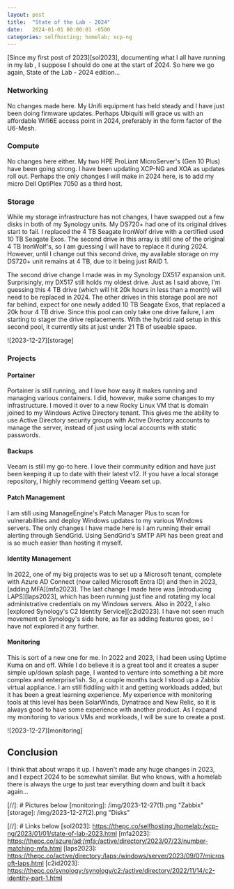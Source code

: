 ```yaml
---
layout: post
title:  "State of the Lab - 2024"
date:   2024-01-01 00:00:01 -0500
categories: selfhosting; homelab; xcp-ng
---
```


[Since my first post of 2023][sol2023], documenting what I all have running in my lab , I suppose I should do one at the start of 2024. So here we go again, State of the Lab - 2024 edition...

### Networking
No changes made here. My Unifi equipment has held steady and I have just been doing firmware updates. Perhaps Ubiquiti will grace us with an affordable Wifi6E access point in 2024, preferably in the form factor of the U6-Mesh.

### Compute
No changes here either. My two HPE ProLiant MicroServer's (Gen 10 Plus) have been going strong. I have been updating XCP-NG and XOA as updates roll out. Perhaps the only changes I will make in 2024 here, is to add my micro Dell OptiPlex 7050 as a third host.

### Storage
While my storage infrastructure has not changes, I have swapped out a few disks in both of my Synology units. My DS720+ had one of its original drives start to fail. I replaced the 4 TB Seagate IronWolf drive with a certified used 10 TB Seagate Exos. The second drive in this array is still one of the original 4 TB IronWolf's, so I am guessing I will have to replace it during 2024. However, until I change out this second drive, my available storage on my DS720+ unit remains at 4 TB, due to it being just RAID 1.

The second drive change I made was in my Synology DX517 expansion unit. Surprisingly, my DX517 still holds my oldest drive. Just as I said above, I'm guessing this 4 TB drive (which will hit 20k hours in less than a month) will need to be replaced in 2024. The other drives in this storage pool are not far behind, expect for one newly added 10 TB Seagate Exos, that replaced a 20k hour 4 TB drive. Since this pool can only take one drive failure, I am starting to stager the drive replacements. With the hybrid raid setup in this second pool, it currently sits at just under 21 TB of useable space.

![2023-12-27][storage]

### Projects
#### Portainer
Portainer is still running, and I love how easy it makes running and managing various containers. I did, however, make some changes to my infrastructure. I moved it over to a new Rocky Linux VM that is domain joined to my Windows Active Directory tenant. This gives me the ability to use Active Directory security groups with Active Directory accounts to manage the server, instead of just using local accounts with static passwords.

#### Backups
Veeam is still my go-to here. I love their community edition and have just been keeping it up to date with their latest v12. If you have a local storage repository, I highly recommend getting Veeam set up.

#### Patch Management
I am still using ManageEngine's Patch Manager Plus to scan for vulnerabilities and deploy Windows updates to my various Windows servers. The only changes I have made here is I am running their email alerting through SendGrid. Using SendGrid's SMTP API has been great and is so much easier than hosting it myself.

#### Identity Management
In 2022, one of my big projects was to set up a Microsoft tenant, complete with Azure AD Connect (now called Microsoft Entra ID) and then in 2023, [adding MFA][mfa2023]. The last change I made here was [introducing LAPS][laps2023], which has been running just fine and rotating my local administrative credentials on my Windows servers. Also in 2022, I also [explored Synology's C2 Identity Service][c2id2023]. I have not seen much movement on Synology's side here, as far as adding features goes, so I have not explored it any further.

#### Monitoring
This is sort of a new one for me. In 2022 and 2023, I had been using Uptime Kuma on and off. While I do believe it is a great tool and it creates a super simple up/down splash page, I wanted to venture into something a bit more complex and enterprise'ish. So, a couple months back I stood up a Zabbix virtual appliance. I am still fiddling with it and getting workloads added, but it has been a great learning experience. My experience with monitoring tools at this level has been SolarWinds, Dynatrace and New Relic, so it is always good to have some experience with another product. As I expand my monitoring to various VMs and workloads, I will be sure to create a post.

![2023-12-27][monitoring]

## Conclusion
I think that about wraps it up. I haven't made any huge changes in 2023, and I expect 2024 to be somewhat similar. But who knows, with a homelab there is always the urge to just tear everything down and built it back again...

[//]: # Pictures below
[monitoring]: /img/2023-12-27(1).png "Zabbix"
[storage]: /img/2023-12-27(2).png "Disks"

[//]: # Links below
[sol2023]: https://thepc.co/selfhosting;/homelab;/xcp-ng/2023/01/01/state-of-lab-2023.html
[mfa2023]: https://thepc.co/azure/ad;/mfa;/active/directory/2023/07/23/number-matching-mfa.html
[laps2023]: https://thepc.co/active/directory;/laps;/windows/server/2023/09/07/microsoft-laps.html
[c2id2023]: https://thepc.co/synology;/synology/c2;/active/directory/2022/11/14/c2-identity-part-1.html